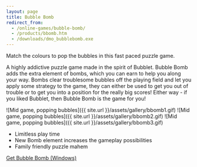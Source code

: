 ```yaml
---
layout: page
title: Bubble Bomb
redirect_from:
  - /online-games/bubble-bomb/
  - /products/bbomb.htm
  - /downloads/dmo_bubblebomb.exe
---
```

Match the colours to pop the bubbles in this fast paced puzzle game.

A highly addictive puzzle game made in the spirit of Bubblet. Bubble Bomb adds the extra element of bombs, which you can earn to help you along your way. Bombs clear troublesome bubbles off the playing field and let you apply some strategy to the game, they can either be used to get you out of trouble or to get you into a position for the really big scores! Either way - if you liked Bubblet, then Bubble Bomb is the game for you!

<div class="gallery" markdown="1">

![Mid game, popping bubbles]({{ site.url }}/assets/gallery/bbomb1.gif)
![Mid game, popping bubbles]({{ site.url }}/assets/gallery/bbomb2.gif)
![Mid game, popping bubbles]({{ site.url }}/assets/gallery/bbomb3.gif)

</div>

- Limitless play time
- New Bomb element increases the gameplay possibilities
- Family friendly puzzle mahem

<p class="download">
<a href="https://github.com/BinaryMoon/binarysun/releases/download/v1.0/full_bubblebomb.exe" class="button">Get Bubble Bomb (Windows)</a>
</p>
